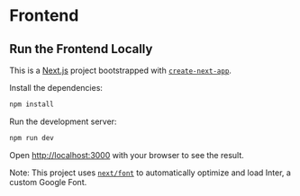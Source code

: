 # Frontend

## Run the Frontend Locally

This is a [Next.js](https://nextjs.org/) project bootstrapped with [`create-next-app`](https://github.com/vercel/next.js/tree/canary/packages/create-next-app).

Install the dependencies:

```bash
npm install
```

Run the development server:

```bash
npm run dev
```

Open [http://localhost:3000](http://localhost:3000) with your browser to see the result.

Note: This project uses [`next/font`](https://nextjs.org/docs/basic-features/font-optimization) to automatically optimize and load Inter, a custom Google Font.
